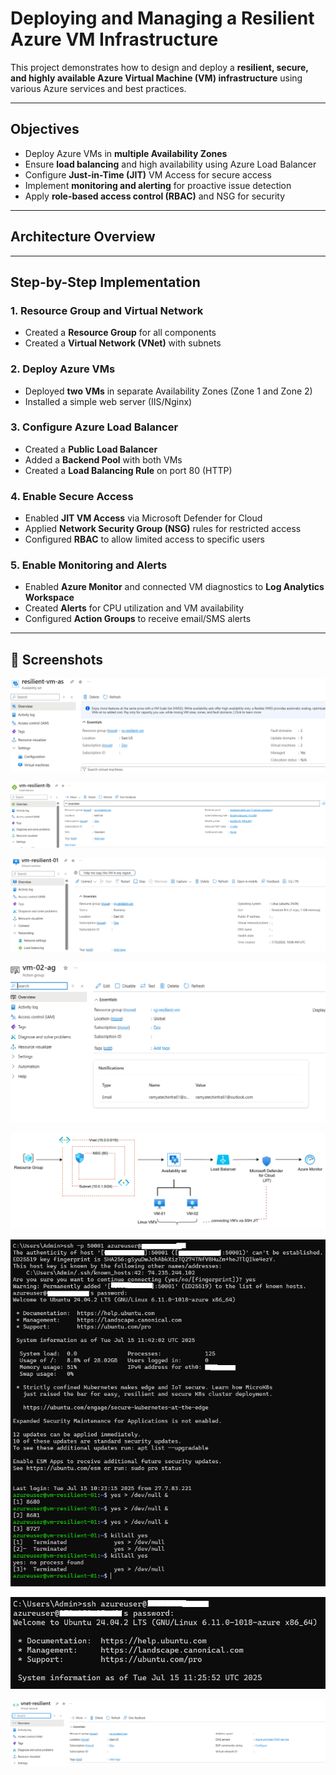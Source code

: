 # Deploying and Managing a Resilient Azure VM Infrastructure

This project demonstrates how to design and deploy a **resilient, secure, and highly available Azure Virtual Machine (VM) infrastructure** using various Azure services and best practices.

---

## Objectives

- Deploy Azure VMs in **multiple Availability Zones**
- Ensure **load balancing** and high availability using Azure Load Balancer
- Configure **Just-in-Time (JIT)** VM Access for secure access
- Implement **monitoring and alerting** for proactive issue detection
- Apply **role-based access control (RBAC)** and NSG for security

---

## Architecture Overview



---

## Step-by-Step Implementation

### 1. Resource Group and Virtual Network
- Created a **Resource Group** for all components
- Created a **Virtual Network (VNet)** with subnets

### 2. Deploy Azure VMs
- Deployed **two VMs** in separate Availability Zones (Zone 1 and Zone 2)
- Installed a simple web server (IIS/Nginx)

### 3. Configure Azure Load Balancer
- Created a **Public Load Balancer**
- Added a **Backend Pool** with both VMs
- Created a **Load Balancing Rule** on port 80 (HTTP)

### 4. Enable Secure Access
- Enabled **JIT VM Access** via Microsoft Defender for Cloud
- Applied **Network Security Group (NSG)** rules for restricted access
- Configured **RBAC** to allow limited access to specific users

### 5. Enable Monitoring and Alerts
- Enabled **Azure Monitor** and connected VM diagnostics to **Log Analytics Workspace**
- Created **Alerts** for CPU utilization and VM availability
- Configured **Action Groups** to receive email/SMS alerts

---

## 📸 Screenshots

![Availability Set](https://github.com/Ramya-S-M/Azure-Projects/blob/669caad688d67e3966d804021b3125c72aa96c6c/Resilient%20Azure%20VM%20Infrastructure/Availability%20Set.png)

![Load Balancer](https://github.com/Ramya-S-M/Azure-Projects/blob/669caad688d67e3966d804021b3125c72aa96c6c/Resilient%20Azure%20VM%20Infrastructure/Load%20Balancer.png)

![Virtual Machine](https://github.com/Ramya-S-M/Azure-Projects/blob/669caad688d67e3966d804021b3125c72aa96c6c/Resilient%20Azure%20VM%20Infrastructure/Virtual%20Machine.png)

![Monitor-Action Group](https://github.com/Ramya-S-M/Azure-Projects/blob/669caad688d67e3966d804021b3125c72aa96c6c/Resilient%20Azure%20VM%20Infrastructure/actiongroup.png)

![Architecture](https://github.com/Ramya-S-M/Azure-Projects/blob/669caad688d67e3966d804021b3125c72aa96c6c/Resilient%20Azure%20VM%20Infrastructure/architecture.png)

![Load Balancer Output](https://github.com/Ramya-S-M/Azure-Projects/blob/669caad688d67e3966d804021b3125c72aa96c6c/Resilient%20Azure%20VM%20Infrastructure/load%20balancer-output.png)

![SSH Output](https://github.com/Ramya-S-M/Azure-Projects/blob/669caad688d67e3966d804021b3125c72aa96c6c/Resilient%20Azure%20VM%20Infrastructure/ssh-output.png)

![Virtual Network](https://github.com/Ramya-S-M/Azure-Projects/blob/669caad688d67e3966d804021b3125c72aa96c6c/Resilient%20Azure%20VM%20Infrastructure/vnet.png)
